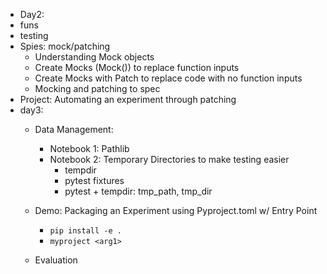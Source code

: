 

- Day2:
 - funs
 - testing
 - Spies: mock/patching
   - Understanding Mock objects
   - Create Mocks (Mock()) to replace function inputs
   - Create Mocks with Patch to replace code with no function inputs
   - Mocking and patching to spec
 - Project: Automating an experiment through patching
- day3:
   - Data Management:
     - Notebook 1: Pathlib
     - Notebook 2: Temporary Directories to make testing easier
       - tempdir
       - pytest fixtures
       - pytest + tempdir: tmp_path, tmp_dir

   - Demo: Packaging an Experiment using Pyproject.toml w/ Entry Point
     - `pip install -e .`
     - `myproject <arg1>`
   - Evaluation
 <!-- - folder organization (modify existing material)
   - src/
   - examples/
   - data/
   - tests/
   - entry points
   - what **not** to git commit -->
